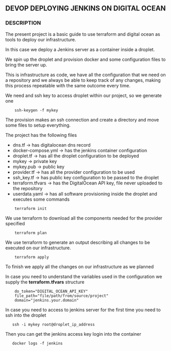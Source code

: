 ## DEVOP DEPLOYING JENKINS ON DIGITAL OCEAN

### DESCRIPTION

The present project is a basic guide to use terraform and digital ocean as
tools to deploy our infrastructure.

In this case we deploy a Jenkins server as a container inside a droplet.

We spin up the droplet and provision docker and some configuration files to bring the server up.

This is infrastructure as code, we have all the configuration that we need on
a repository and we always be able to keep track of any changes, making this process repeatable 
with the same outcome every time.

We need and ssh key to access droplet within our project, so we generate one

```
    ssh-keygen -f mykey
```
The provision makes an ssh connection and create a directory and move some files to setup 
everything.

The project has the following files
* dns.tf -> has digitalocean dns record
* docker-compose.yml -> has the jenkins container configuration
* droplet.tf -> has all the droplet configuration to be deployed
* mykey -> private key 
* mykey.pub -> public key
* provider.tf -> has all the provider configuration to be used
* ssh_key.tf -> has public key configuration to be passed to the droplet
* terraform.tfvars -> has the DigitalOcean API key, file never uploaded to the repository
* userdata.yaml -> has all software provisioning inside the droplet and executes some commands

```
    terraform init
```

We use terraform to download all the components needed for the provider specified

```
    terraform plan
```

We use terraform to generate an output describing all changes to be executed on our
infrastructure.

```
    terraform apply
```
To finish we apply all the changes on our infrastructure as we planned

In case you need to understand the variables used in the configuration 
we supply the **terraform.tfvars** structure

```
    do_token="DIGITAL_OCEAN_API_KEY"
    file_path="file/path/from/source/project"
    domain="jenkins.your.domain"

```

In case you need to access to jenkins server for the first time you need to ssh into the droplet

```
   ssh -i mykey root@droplet_ip_address
```

Then you can get the jenkins access key login into the container

```
   docker logs -f jenkins
```
